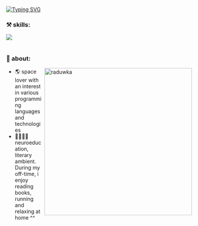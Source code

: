 #

[![Typing SVG](https://readme-typing-svg.herokuapp.com?font=Indie&pause=1000&color=65E669&background=35F74E00&width=435&lines=Hi%2C+there%F0%9F%96%90%F0%9F%8F%BB+I'm+Raduwka+-+QA-engineer+)](https://git.io/typing-svg)

### ⚒️ skills:
[![](https://skillicons.dev/icons?i=git,py,bots,pycharm,vscode,postman,discord,windows,mysql)](https://skillicons.dev)

#
### 🧠 about:
<img align="right" alt="raduwka" src="images/k0n.jpg" width="400px" />

- 🌎 space lover with an interest in various programming languages and technologies
- 🏃🏻‍♀️💨 neuroeducation, literary ambient. During my off-time, i enjoy reading books, running and relaxing at home ^^

